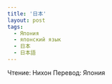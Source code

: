 ```yaml
---
title: '日本'
layout: post
tags:
  - Япония
  - японский язык
  - 日本
  - 日本語
---
```

Чтение: Нихон
Перевод: Япония
